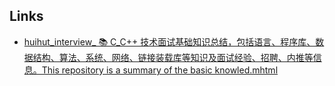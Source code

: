 ## Links
* [huihut_interview_ 📚 C_C++ 技术面试基础知识总结，包括语言、程序库、数据结构、算法、系统、网络、链接装载库等知识及面试经验、招聘、内推等信息。This repository is a summary of the basic knowled.mhtml](https://github.com/huihut/interview#database)
